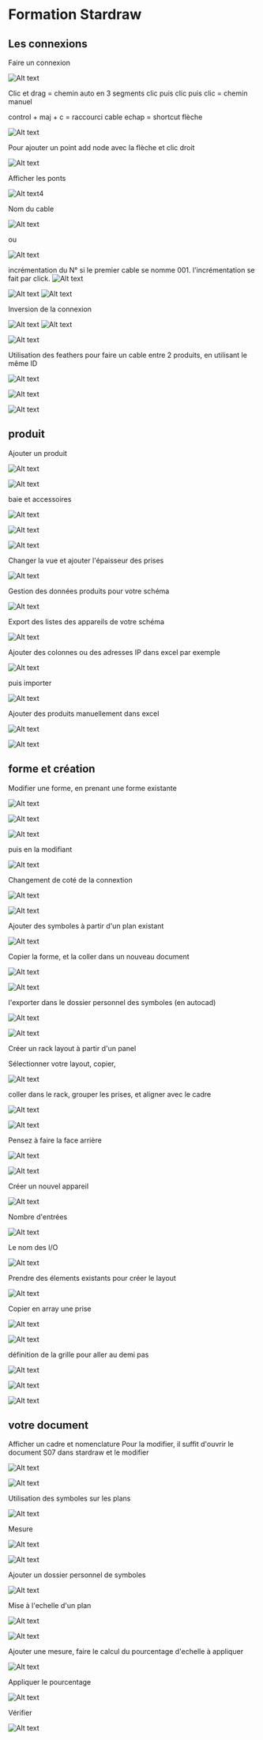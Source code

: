 # Formation Stardraw



## Les connexions
Faire un connexion

![Alt text](Images/2024-01-05_11h41_33.png)

Clic et drag = chemin auto en 3 segments
clic puis clic puis clic = chemin manuel

control + maj + c = raccourci cable
echap = shortcut flèche

![Alt text](Images/2024-01-06_05h09_36.png)


Pour ajouter un point add node avec la flèche et clic droit

![Alt text](Images/2024-01-06_05h16_14.png)

Afficher les ponts

![Alt text](Images/2024-01-05_11h44_13.png)4

Nom du cable

![Alt text](Images/2024-01-05_11h44_36.png)

ou

![Alt text](Images/2024-01-05_11h55_18.png)

incrémentation du N° si le premier cable se nomme 001.
l'incrémentation se fait par click.
![Alt text](Images/2024-01-05_11h56_10.png)

![Alt text](Images/2024-01-05_12h53_46.png)
![Alt text](Images/2024-01-05_12h54_21.png)


Inversion de la connexion

![Alt text](Images/2024-01-05_12h54_50.png)
![Alt text](Images/2024-01-05_12h55_17.png)


![Alt text](Images/2024-01-05_11h57_38.png)


Utilisation des feathers pour faire un cable entre 2 produits, en utilisant le même ID

![Alt text](Images/2024-01-05_12h20_19.png)

![Alt text](Images/2024-01-05_12h21_18.png)

![Alt text](Images/2024-01-05_12h21_44.png)

## produit
Ajouter un produit

![Alt text](Images/2024-01-05_11h58_23.png)

![Alt text](Images/2024-01-05_11h58_44.png)

baie et accessoires

![Alt text](Images/2024-01-05_11h59_37.png)

![Alt text](Images/2024-01-05_11h59_37.png)

![Alt text](Images/2024-01-05_12h00_06.png)

Changer la vue et ajouter l'épaisseur des prises

![Alt text](Images/2024-01-05_12h01_17.png)

Gestion des données produits pour votre schéma

![Alt text](Images/2024-01-05_12h03_01.png)

Export des listes des appareils de votre schéma

![Alt text](Images/2024-01-05_12h17_54.png)

Ajouter des colonnes ou des adresses IP dans excel par exemple

![Alt text](Images/2024-01-05_12h18_11.png)

puis importer

![Alt text](Images/2024-01-05_12h18_41.png)

Ajouter des produits manuellement dans excel

![Alt text](Images/2024-01-05_12h19_15.png)

![Alt text](Images/2024-01-05_12h19_26.png)

## forme et création

Modifier une forme, en prenant une forme existante

![Alt text](Images/2024-01-05_12h15_52.png)

![Alt text](Images/2024-01-05_12h16_09.png)

![Alt text](Images/2024-01-05_12h16_38.png)

puis en la modifiant

![Alt text](Images/2024-01-05_12h16_58.png)

Changement de coté de la connextion

![Alt text](Images/2024-01-06_14h37_25.png)

![Alt text](Images/2024-01-06_14h37_37.png)

Ajouter des symboles à partir d'un plan existant

![Alt text](Images/2024-01-05_12h41_30.png)

Copier la forme, et la coller dans un nouveau document

![Alt text](Images/2024-01-05_12h41_44.png)

![Alt text](Images/2024-01-05_12h41_56.png)

l'exporter dans le dossier personnel des symboles (en autocad)

![Alt text](Images/2024-01-05_12h42_14.png)

![Alt text](Images/2024-01-05_12h42_24.png)

Créer un rack layout à partir d'un panel

Sélectionner votre layout, copier,

![Alt text](Images/2024-01-05_12h50_02.png)

coller dans le rack, grouper les prises, et aligner avec le cadre

![Alt text](Images/2024-01-05_12h50_38.png)

![Alt text](Images/2024-01-05_12h51_17.png)

Pensez à faire la face arrière

![Alt text](Images/2024-01-05_12h52_07.png)

![Alt text](Images/2024-01-05_12h52_50.png)



Créer un nouvel appareil

![Alt text](Images/2024-01-05_12h25_25.png)

Nombre d'entrées

![Alt text](Images/2024-01-05_12h26_48.png)

Le nom des I/O

![Alt text](Images/2024-01-05_12h27_17.png)

Prendre des élements existants pour créer le layout

![Alt text](Images/2024-01-05_12h32_28.png)

Copier en array une prise

![Alt text](Images/2024-01-05_12h33_20.png)

![Alt text](Images/2024-01-05_12h33_31.png)

définition de la grille pour aller au demi pas

![Alt text](Images/2024-01-05_12h34_06.png)

![Alt text](Images/2024-01-05_12h34_06.png)

![Alt text](Images/2024-01-05_12h34_55.png)

## votre document

Afficher un cadre et nomenclature
Pour la modifier, il suffit d'ouvrir le document S07 dans stardraw et le modifier

![Alt text](Images/2024-01-05_12h04_53.png)

![Alt text](Images/2024-01-05_12h05_27.png)

Utilisation des symboles sur les plans

![Alt text](Images/2024-01-05_12h09_52.png)

Mesure

![Alt text](Images/2024-01-05_12h37_07.png)

![Alt text](Images/2024-01-05_12h37_17.png)

Ajouter un dossier personnel de symboles

![Alt text](Images/2024-01-05_12h39_47.png)


Mise à l'echelle d'un plan

![Alt text](Images/2024-01-05_12h44_03.png)

![Alt text](Images/2024-01-05_12h44_17.png)

Ajouter une mesure, faire le calcul du pourcentage d'echelle à appliquer

![Alt text](Images/2024-01-05_12h44_41.png)

Appliquer le pourcentage

![Alt text](Images/2024-01-05_12h46_00.png)

Vérifier

![Alt text](Images/2024-01-05_12h47_04.png)








